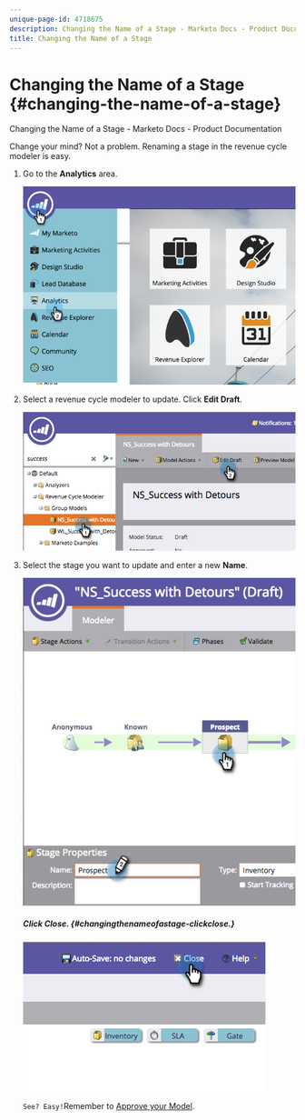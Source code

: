 ```yaml
---
unique-page-id: 4718675
description: Changing the Name of a Stage - Marketo Docs - Product Documentation
title: Changing the Name of a Stage
---
```


# Changing the Name of a Stage {#changing-the-name-of-a-stage}

Changing the Name of a Stage - Marketo Docs - Product Documentation

Change your mind? Not a problem. Renaming a stage in the revenue cycle modeler is easy.

1. Go to the **Analytics** area.

   ![](assets/image2015-4-27-23-3a18-3a34.png)

1. Select a revenue cycle modeler to update. Click **Edit Draft**.

   ![](assets/image2015-4-27-17-3a36-3a33.png)

1. Select the stage you want to update and enter a new **Name**.

   ![](assets/image2015-4-27-17-3a40-3a46.png)

   ##### Click Close. {#changingthenameofastage-clickclose.}

   ![](assets/image2015-4-27-17-3a41-3a51.png)

   `See? Easy!`Remember to [Approve your Model](approve/unapprove-a-revenue-model.md).

